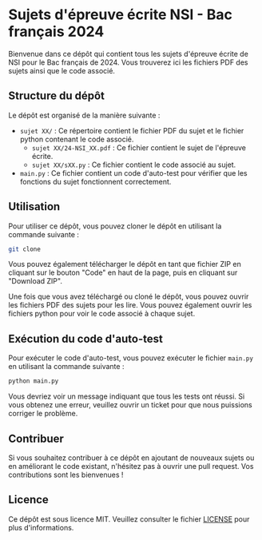 # Sujets d'épreuve écrite NSI - Bac français 2024

Bienvenue dans ce dépôt qui contient tous les sujets d'épreuve écrite de NSI pour le Bac français de 2024. Vous trouverez ici les fichiers PDF des sujets ainsi que le code associé.

## Structure du dépôt

Le dépôt est organisé de la manière suivante :

- `sujet XX/` : Ce répertoire contient le fichier PDF du sujet et le fichier python contenant le code associé.
    - `sujet XX/24-NSI_XX.pdf` : Ce fichier contient le sujet de l'épreuve écrite.
    - `sujet XX/sXX.py` : Ce fichier contient le code associé au sujet.
- `main.py` : Ce fichier contient un code d'auto-test pour vérifier que les fonctions du sujet fonctionnent correctement.

## Utilisation

Pour utiliser ce dépôt, vous pouvez cloner le dépôt en utilisant la commande suivante :

```bash
git clone
```

Vous pouvez également télécharger le dépôt en tant que fichier ZIP en cliquant sur le bouton "Code" en haut de la page, puis en cliquant sur "Download ZIP".

Une fois que vous avez téléchargé ou cloné le dépôt, vous pouvez ouvrir les fichiers PDF des sujets pour les lire. Vous pouvez également ouvrir les fichiers python pour voir le code associé à chaque sujet.

## Exécution du code d'auto-test
Pour exécuter le code d'auto-test, vous pouvez exécuter le fichier `main.py` en utilisant la commande suivante :

```bash
python main.py
```

Vous devriez voir un message indiquant que tous les tests ont réussi. Si vous obtenez une erreur, veuillez ouvrir un ticket pour que nous puissions corriger le problème.

## Contribuer

Si vous souhaitez contribuer à ce dépôt en ajoutant de nouveaux sujets ou en améliorant le code existant, n'hésitez pas à ouvrir une pull request. Vos contributions sont les bienvenues !

## Licence

Ce dépôt est sous licence MIT. Veuillez consulter le fichier [LICENSE](LICENSE) pour plus d'informations.

